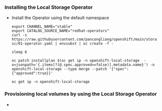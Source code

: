 ### Installing the Local Storage Operator

* Install the Operator using the default namespace
  ```
  export CHANNEL_NAME="stable"
  export CATALOG_SOURCE_NAME="redhat-operators"
  curl -s https://raw.githubusercontent.com/pancongliang/openshift/main/storage/local-sc/01-operator.yaml | envsubst | oc create -f -

  sleep 6
  
  oc patch installplan $(oc get ip -n openshift-local-storage  -o=jsonpath='{.items[?(@.spec.approved==false)].metadata.name}') -n openshift-local-storage --type merge --patch '{"spec":{"approved":true}}'

  oc get ip -n openshift-local-storage
  ```

### Provisioning local volumes by using the Local Storage Operator

* 

